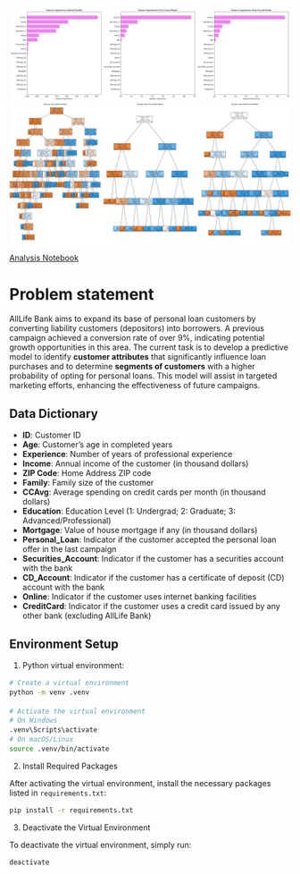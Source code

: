 ![](feature_imp.png)
![](tree.png)

[Analysis Notebook](loan_purchase_modelling_dt.ipynb) <br>

# Problem statement

AllLife Bank aims to expand its base of personal loan customers by converting liability customers (depositors) into borrowers. A previous campaign achieved a conversion rate of over 9%, indicating potential growth opportunities in this area. The current task is to develop a predictive model to identify **customer attributes** that significantly influence loan purchases and to determine **segments of customers** with a higher probability of opting for personal loans. This model will assist in targeted marketing efforts, enhancing the effectiveness of future campaigns.

## Data Dictionary

- **ID**: Customer ID
- **Age**: Customer’s age in completed years
- **Experience**: Number of years of professional experience
- **Income**: Annual income of the customer (in thousand dollars)
- **ZIP Code**: Home Address ZIP code
- **Family**: Family size of the customer
- **CCAvg**: Average spending on credit cards per month (in thousand dollars)
- **Education**: Education Level (1: Undergrad; 2: Graduate; 3: Advanced/Professional)
- **Mortgage**: Value of house mortgage if any (in thousand dollars)
- **Personal_Loan**: Indicator if the customer accepted the personal loan offer in the last campaign
- **Securities_Account**: Indicator if the customer has a securities account with the bank
- **CD_Account**: Indicator if the customer has a certificate of deposit (CD) account with the bank
- **Online**: Indicator if the customer uses internet banking facilities
- **CreditCard**: Indicator if the customer uses a credit card issued by any other bank (excluding AllLife Bank)

## Environment Setup
1. Python virtual environment:

```bash
# Create a virtual environment
python -m venv .venv

# Activate the virtual environment
# On Windows
.venv\Scripts\activate
# On macOS/Linux
source .venv/bin/activate
```

2. Install Required Packages

After activating the virtual environment, install the necessary packages listed in `requirements.txt`:

```bash
pip install -r requirements.txt
```

3. Deactivate the Virtual Environment

To deactivate the virtual environment, simply run:

```bash
deactivate
```